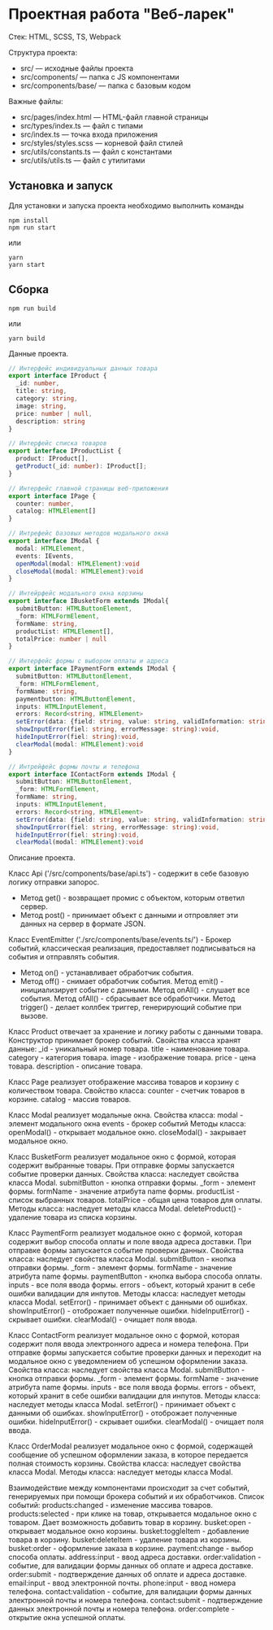 # Проектная работа "Веб-ларек"

Стек: HTML, SCSS, TS, Webpack

Структура проекта:
- src/ — исходные файлы проекта
- src/components/ — папка с JS компонентами
- src/components/base/ — папка с базовым кодом

Важные файлы:
- src/pages/index.html — HTML-файл главной страницы
- src/types/index.ts — файл с типами
- src/index.ts — точка входа приложения
- src/styles/styles.scss — корневой файл стилей
- src/utils/constants.ts — файл с константами
- src/utils/utils.ts — файл с утилитами

## Установка и запуск
Для установки и запуска проекта необходимо выполнить команды

```
npm install
npm run start
```

или

```
yarn
yarn start
```
## Сборка

```
npm run build
```

или

```
yarn build
```

Данные проекта.

``` typescript
// Интерфейс индивидуальных данных товара
export interface IProduct {
  _id: number,
  title: string,
  category: string,
  image: string,
  price: number | null,
  description: string
}

// Интерфейс списка товаров
export interface IProductList {
  product: IProduct[],
  getProduct(_id: number): IProduct[];
}

// Интерфейс главной страницы веб-приложения
export interface IPage {
  counter: number,
  catalog: HTMLElement[]
}

// Интрефейс базовых методов модального окна
export interface IModal {
  modal: HTMLElement,
  events: IEvents,
  openModal(modal: HTMLElement):void
  closeModal(modal: HTMLElement):void
}

// Интейрфейс модального окна корзины
export interface IBusketForm extends IModal{
  submitButton: HTMLButtonElement,
  _form: HTMLFormElement,
  formName: string,
  productList: HTMLElement[],
  totalPrice: number | null
}

// Интерфейс формы с выбором оплаты и адреса
export interface IPaymentForm extends IModal {
  submitButton: HTMLButtonElement,
  _form: HTMLFormElement,
  formName: string,
  paymentbutton: HTMLButtonElement,
  inputs: HTMLInputElement,
  errors: Record<string, HTMLElement>
  setError(data: {field: string, value: string, validInformation: string}): void,
  showInputError(fiel: string, errorMessage: string):void, 
  hideInputError(fiel: string):void, 
  clearModal(modal: HTMLElement):void
}

// Интрейфейс формы почты и телефона
export interface IContactForm extends IModal {
  submitButton: HTMLButtonElement,
  _form: HTMLFormElement,
  formName: string,
  inputs: HTMLInputElement,
  errors: Record<string, HTMLElement>
  setError(data: {field: string, value: string, validInformation: string}): void,
  showInputError(fiel: string, errorMessage: string):void, 
  hideInputError(fiel: string):void, 
  clearModal(modal: HTMLElement):void
```

Описание проекта.

Класс Api ('/src/components/base/api.ts') - содержит в себе базовую логику отправки запорос.
- Метод get() - возвращает промис с объектом, которым ответил сервер.
- Метод post() - принимает объект с данными и отпровляет эти данных на сервер в формате JSON.


Класс EventEmitter ('./src/components/base/events.ts/') - Брокер событий, классическая реализация, предоставляет подписываться на события и отправлять события.
- Метод on() - устанавливает обработчик события.
- Метод off() - снимает обработчик события.
  Метод emit() - инициализирует событие с данными.
  Метод onAll() - слушает все события.
  Метод ofAll() - сбрасывает все обработчики.
  Метод trigger() - делает коллбек триггер, генерирующий событие при вызове.

Класс Product отвечает за хранение и логику работы с данными товара. 
Конструктор принимает брокер событий.
Свойства класса хранят данные:
  _id - уникальный номер товара.
  title - наименование товара.
  category - категория товара.
  image - изображение товара.
  price - цена товара.
  description - описание товара.

Класс Page реализует отображение массива товаров и корзину с количеством товара.
Свойство класса:
  counter - счетчик товаров в корзине.
  catalog - массив товаров.

Класс Modal реализует модальные окна.
Свойства класса:
  modal - элемент модального окна
  events - брокер событий
  Методы класса:
  openModal() - открывает модальное окно.
  closeModal() - закрывает модальное окно.

Класс BusketForm реализует модальное окно с формой, которая содержит выбранные товары. При отправке формы запускается событие проверки данных.
Свойства класса:
  наследует свойства класса Modal.
  submitButton - кнопка отправки формы.
  _form - элемент формы.
  formName - значение атрибута name формы.
  productList - список выбранных товаров.
  totalPrice - общая цена товаров для оплаты.
Методы класса:
  наследует методы класса Modal.
  deleteProduct() - удаление товара из списка корзины.

Класс PaymentForm реализует модальное окно с формой, которая содержит выбор способа оплаты и поле ввода адреса доставки. При отправке формы запускается событие проверки данных. 
Свойства класса:
  наследует свойства класса Modal.
  submitButton - кнопка отправки формы.
  _form - элемент формы.
  formName - значение атрибута name формы.
  paymentButton - кнопка выбора способа оплаты.
  inputs - все поля ввода формы.
  errors - объект, который хранит в себе ошибки валидации для инпутов.
Методы класса:
  наследует методы класса Modal.
  setError() - принимает объект с данными об ошибках.
  showInputError() - отоброжает полученные ошибки.
  hideInputError() - скрывает ошибки.
  clearModal() - очищает поля ввода.

Класс ContactForm реализует модальное окно с формой, которая содержит поля ввода электронного адреса и номера телефона. При отправке формы запускается событие проверки данных и переходит на модальное окно с уведомлением об успешном оформлении заказа.
Свойства класса:
  наследует свойства класса Modal.
  submitButton - кнопка отправки формы.
  _form - элемент формы.
  formName - значение атрибута name формы.
  inputs - все поля ввода формы.
  errors - объект, который хранит в себе ошибки валидации для инпутов.
Методы класса:
  наследует методы класса Modal.
  setError() - принимает объект с данными об ошибках.
  showInputError() - отоброжает полученные ошибки.
  hideInputError() - скрывает ошибки.
  clearModal() - очищает поля ввода.

Класс OrderModal реализует модальное окно с формой, содержащей сообщение об успешном оформлении заказа, в которое передается полная стоимость корзины.
Свойства класса:
  наследует свойства класса Modal.
Методы класса:
  наследует методы класса Modal.

Взаимодействие между компонентами происходит за счет событий, генерируемых при помощи брокера событий и их обработчиков.
Список событий:
  products:changed - изменение массива товаров.
  products:selected - при клике на товар, открывается модальное окно с товаром. Дает возможность добавить товар в корзину.
  busket:open - открывает модальное окно корзины.
  busket:toggleItem - добавление товара в корзину.
  busket:deleteItem - удаление товара из корзины.
  busket:order - оформление заказа в корзине.
  payment:change - выбор способа оплаты.
  address:input - ввод адреса доставки.
  order:validation - событие, для валидации формы данных об оплате и адреса доставке.
  order:submit - подтверждение данных об оплате и адреса доставке.
  email:input - ввод электронной почты.
  phone:input - ввод номера телефона.
  contact:validation - событие, для валидации формы данных электронной почты и номера телефона.
  contact:submit - подтверждение данных электронной почты и номера телефона.
  order:complete - открытие окна успешной оплаты.
